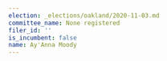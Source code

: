 ```yaml
---
election: _elections/oakland/2020-11-03.md
committee_name: None registered
filer_id: ''
is_incumbent: false
name: Ay'Anna Moody
---
```


